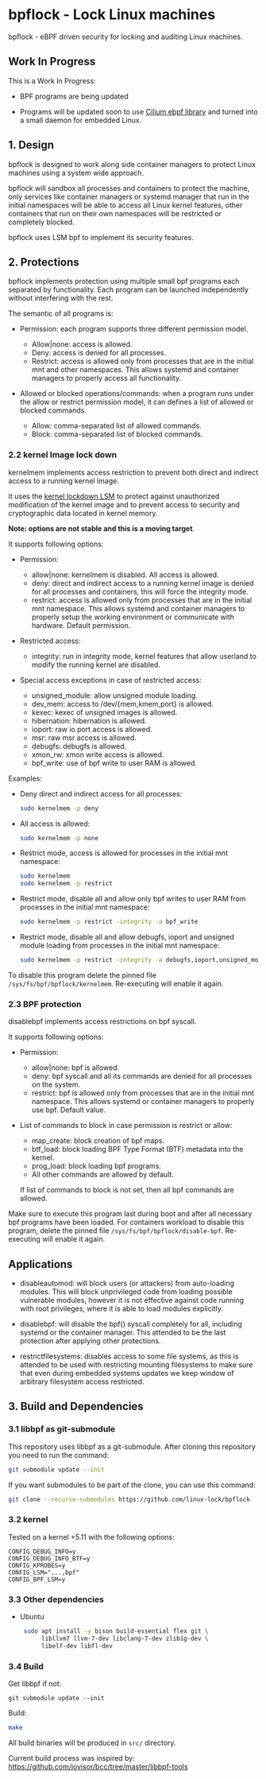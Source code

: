 # bpflock - Lock Linux machines

bpflock - eBPF driven security for locking and auditing Linux machines.



## Work In Progress

This is a Work In Progress:

* BPF programs are being updated

* Programs will be updated soon to use [Cilium ebpf library](https://github.com/cilium/ebpf/) and turned into a small daemon for embedded Linux.


## 1. Design

bpflock is designed to work along side container managers to protect Linux machines using a system wide approach.

bpflock will sandbox all processes and containers to protect the machine, only services like container managers or systemd manager that
run in the initial namespaces will be able to access all Linux kernel features, other containers that run on their own namespaces will be
restricted or completely blocked.

bpflock uses LSM bpf to implement its security features.

## 2. Protections

bpflock implements protection using multiple small bpf programs each separated by functionality. Each program can be launched independently without interfering with
the rest.

The semantic of all programs is:

* Permission: each program supports three different permission model.
  - Allow|none: access is allowed.
  - Deny: access is denied for all processes.
  - Restrict: access is allowed only from processes that are in the initial mnt and other namespaces. This allows systemd and container managers to properly access all functionality.


* Allowed or blocked operations/commands:
  when a program runs under the allow or restrict permission model, it can defines a list of allowed or blocked commands.
  - Allow: comma-separated list of allowed commands.
  - Block: comma-separated list of blocked commands.


### 2.2 kernel Image lock down

kernelmem implements access restriction to prevent both direct and indirect access to a running kernel image.

It uses the [kernel lockdown LSM](https://man7.org/linux/man-pages/man7/kernel_lockdown.7.html) to protect against unauthorized modification of the kernel image and to prevent access to security and cryptographic data located in kernel memory.

**Note: options are not stable and this is a moving target**.

It supports following options:

 * Permission:
    - allow|none: kernelmem is disabled. All access is allowed.
    - deny: direct and indirect access to a running kernel image is denied for all processes and containers, this will force the integrity mode.
    - restrict: access is allowed only from processes that are in the initial mnt namespace. This allows systemd and container managers to
    properly setup the working environment or communicate with hardware. Default permission. 

 * Restricted access:
   - integrity: run in integrity mode, kernel features that allow userland to modify the running kernel are disabled.

 * Special access exceptions in case of restricted access:
   - unsigned_module: allow unsigned module loading.
   - dev_mem: access to /dev/{mem,kmem,port} is allowed.
   - kexec: kexec of unsigned images is allowed.
   - hibernation: hibernation is allowed.
   - ioport: raw io port access is allowed.
   - msr: raw msr access is allowed.
   - debugfs: debugfs is allowed.
   - xmon_rw: xmon write access is allowed.
   - bpf_write: use of bpf write to user RAM is allowed.


Examples:

* Deny direct and indirect access for all processes:
  ```bash
  sudo kernelmem -p deny
  ```

* All access is allowed:
  ```bash
  sudo kernelmem -p none
  ```

* Restrict mode, access is allowed for processes in the initial mnt namespace:
  ```bash
  sudo kernelmem
  sudo kernelmem -p restrict
  ```

* Restrict mode, disable all and allow only bpf writes to user RAM from processes in the initial mnt namespace:
  ```bash
  sudo kernelmem -p restrict -integrity -a bpf_write
  ``` 

* Restrict mode, disable all and allow debugfs, ioport and unsigned module loading from processes in the initial mnt namespace: 
  ```bash
  sudo kernelmem -p restrict -integrity -a debugfs,ioport,unsigned_module
  ``` 

To disable this program delete the pinned file `/sys/fs/bpf/bpflock/kernelmem`. Re-executing will enable it again.


### 2.3 BPF protection

disablebpf implements access restrictions on bpf syscall.

It supports following options:

 * Permission:
    - allow|none: bpf is allowed.
    - deny: bpf syscall and all its commands are denied for all processes on the system.
    - restrict: bpf is allowed only from processes that are in the initial mnt namespace. This allows systemd or container managers to properly use bpf. Default value.

 * List of commands to block in case permission is restrict or allow:
    - map_create: block creation of bpf maps.
    - btf_load: block loading BPF Type Format (BTF) metadata into the kernel.
    - prog_load: block loading bpf programs.
    - All other commands are allowed by default.
    
    If list of commands to block is not set, then all bpf commands are allowed.


Make sure to execute this program last during boot and after all necessary bpf programs have been loaded. For containers workload to disable this program, delete the pinned file `/sys/fs/bpf/bpflock/disable-bpf`. Re-executing will enable it again.


## Applications

* disableautomod: will block users (or
  attackers) from auto-loading modules. This will block unprivileged code from loading possible vulnerable modules, however it is not effective against code running with root privileges, where it is able to load modules explicitly.  

* disablebpf: will disable the bpf() syscall completely for all, including systemd or the container manager. This attended to be the last protection after applying other protections.

* restrictfilesystems: disables access to some file systems, as this is attended to be used with restricting mounting filesystems to make sure that even during embedded systems updates we keep window of arbitrary filesystem access restricted.


## 3. Build and Dependencies


### 3.1 libbpf as git-submodule

This repository uses libbpf as a git-submodule. After cloning this repository you need to run the command:

```bash
git submodule update --init
```

If you want submodules to be part of the clone, you can use this command:

```bash
git clone --recurse-submodules https://github.com/linux-lock/bpflock
```

### 3.2 kernel

Tested on a kernel +5.11 with the following options:

```code
CONFIG_DEBUG_INFO=y
CONFIG_DEBUG_INFO_BTF=y
CONFIG_KPROBES=y
CONFIG_LSM="...,bpf"
CONFIG_BPF_LSM=y
```

### 3.3 Other dependencies

* Ubuntu
  ```bash
   sudo apt install -y bison build-essential flex git \
        libllvm7 llvm-7-dev libclang-7-dev zlib1g-dev \
        libelf-dev libfl-dev
  ```


### 3.4 Build

Get libbpf if not:
```
git submodule update --init
```

Build:
```bash
make
```

All build binaries will be produced in `src/` directory.

Current build process was inspired by: https://github.com/iovisor/bcc/tree/master/libbpf-tools